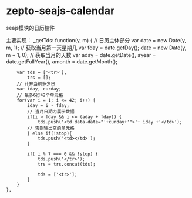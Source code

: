 # zepto-seajs-calendar
seajs模块的日历控件

主要实现：
    _getTds: function(y, m) {
        // 日历主体部分
        var date = new Date(y, m, 1);
        // 获取当月第一天星期几
        var fday = date.getDay();
        date = new Date(y, m + 1, 0);
        // 获取当月的天数
        var aday = date.getDate(),
            ayear = date.getFullYear(),
            amonth = date.getMonth();

        var tds = ['<tr>'],
            trs = [];
        // 计算当前多少日
        var iday, curday;
        // 最多6行42个单元格
        for(var i = 1; i <= 42; i++) {
            iday = i - fday;
            // 当月日期内展示数据
            if(i > fday && i <= (aday + fday)) {
                tds.push('<td data-date="'+curday+'">'+ iday +'</td>');
            // 否则输出空的单元格
            } else if(!stop){
                tds.push('<td></td>');
            }

            if( i % 7 === 0 && !stop) {
                tds.push('</tr>');
                trs = trs.concat(tds);

                tds = ['<tr>'];
            }
        }
    },

